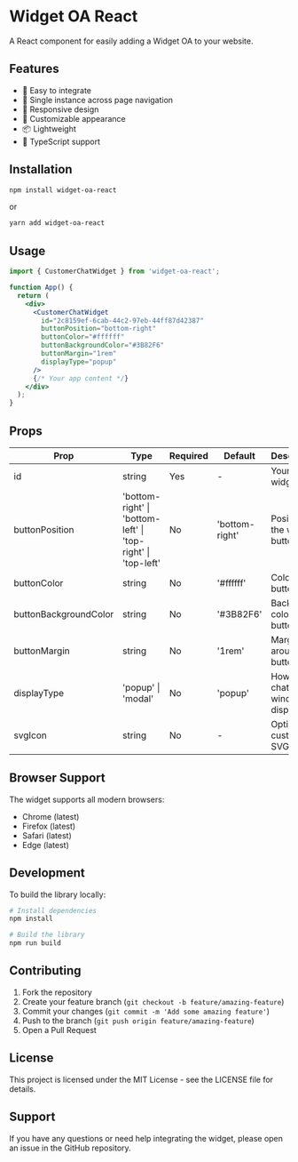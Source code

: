 # Widget OA React

A React component for easily adding a Widget OA to your website.

## Features

- 🚀 Easy to integrate
- 🔄 Single instance across page navigation
- 📱 Responsive design
- 🎨 Customizable appearance
- 📦 Lightweight
- 💪 TypeScript support

## Installation

```bash
npm install widget-oa-react
```

or

```bash
yarn add widget-oa-react
```

## Usage

```jsx
import { CustomerChatWidget } from 'widget-oa-react';

function App() {
  return (
    <div>
      <CustomerChatWidget
        id="2c8159ef-6cab-44c2-97eb-44ff87d42387"
        buttonPosition="bottom-right"
        buttonColor="#ffffff"
        buttonBackgroundColor="#3B82F6"
        buttonMargin="1rem"
        displayType="popup"
      />
      {/* Your app content */}
    </div>
  );
}
```

## Props

| Prop | Type | Required | Default | Description |
|------|------|----------|---------|-------------|
| id | string | Yes | - | Your unique widget ID |
| buttonPosition | 'bottom-right' \| 'bottom-left' \| 'top-right' \| 'top-left' | No | 'bottom-right' | Position of the widget button |
| buttonColor | string | No | '#ffffff' | Color of the button icon |
| buttonBackgroundColor | string | No | '#3B82F6' | Background color of the button |
| buttonMargin | string | No | '1rem' | Margin around the button |
| displayType | 'popup' \| 'modal' | No | 'popup' | How the chat window displays |
| svgIcon | string | No | - | Optional custom SVG icon |

## Browser Support

The widget supports all modern browsers:

- Chrome (latest)
- Firefox (latest)
- Safari (latest)
- Edge (latest)

## Development

To build the library locally:

```bash
# Install dependencies
npm install

# Build the library
npm run build
```

## Contributing

1. Fork the repository
2. Create your feature branch (`git checkout -b feature/amazing-feature`)
3. Commit your changes (`git commit -m 'Add some amazing feature'`)
4. Push to the branch (`git push origin feature/amazing-feature`)
5. Open a Pull Request

## License

This project is licensed under the MIT License - see the LICENSE file for details.

## Support

If you have any questions or need help integrating the widget, please open an issue in the GitHub repository.